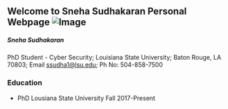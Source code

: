 ## Welcome to Sneha Sudhakaran Personal Webpage ![Image](https://user-images.githubusercontent.com/30295945/129817019-236a0c4f-f073-49e1-8ffb-9dc43f08c27b.png)

##### Sneha Sudhakaran 
 PhD Student - Cyber Security;
 Louisiana State University;
 Baton Rouge, LA 70803;
 Email ssudha1@lsu.edu;
 Ph No: 504-858-7500

### Education
- PhD  Lousiana State University Fall 2017-Present
